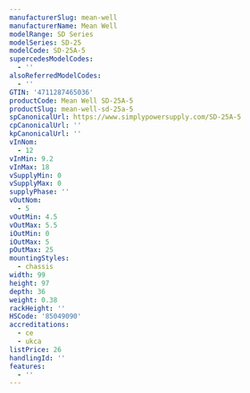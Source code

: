```yaml
---
manufacturerSlug: mean-well
manufacturerName: Mean Well
modelRange: SD Series
modelSeries: SD-25
modelCode: SD-25A-5
supercedesModelCodes:
  - ''
alsoReferredModelCodes:
  - ''
GTIN: '4711287465036'
productCode: Mean Well SD-25A-5
productSlug: mean-well-sd-25a-5
spCanonicalUrl: https://www.simplypowersupply.com/SD-25A-5
cpCanonicalUrl: ''
kpCanonicalUrl: ''
vInNom:
  - 12
vInMin: 9.2
vInMax: 18
vSupplyMin: 0
vSupplyMax: 0
supplyPhase: ''
vOutNom:
  - 5
vOutMin: 4.5
vOutMax: 5.5
iOutMin: 0
iOutMax: 5
pOutMax: 25
mountingStyles:
  - chassis
width: 99
height: 97
depth: 36
weight: 0.38
rackHeight: ''
HSCode: '85049090'
accreditations:
  - ce
  - ukca
listPrice: 26
handlingId: ''
features:
  - ''
---
```

